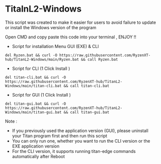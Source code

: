 # TitalnL2-Windows
This script was created to make it easier for users to avoid failure to update or install the Windows version of the program

Open CMD and copy paste this code into your terminal , ENJOY !! 

- Script for installation Menu GUI (EXE) & CLI 
```
del Ryzen.bat && curl -O https://raw.githubusercontent.com/RyzenXT-hub/TitanL2-Windows/main/Ryzen.bat && call Ryzen.bat

```
- Script for CLI (1 Click Install )
```
del titan-cli.bat && curl -O https://raw.githubusercontent.com/RyzenXT-hub/TitanL2-Windows/main/titan-cli.bat && call titan-cli.bat
```
- Script for GUI (1 Click Install ) 
```
del titan-gui.bat && curl -O https://raw.githubusercontent.com/RyzenXT-hub/TitanL2-Windows/main/titan-gui.bat && call titan-gui.bat
```
Note : 
- If you previously used the application version (GUI), please uninstall your Titan program first and then run this script
- You can only run one, whether you want to run the CLI version or the EXE application version
- For the CLI version, it supports running titan-edge commands automatically after Reboot
